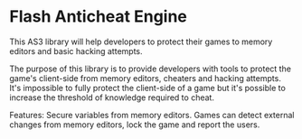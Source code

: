 # Flash Anticheat Engine

This AS3 library will help developers to protect their games to memory editors and basic hacking attempts.

The purpose of this library is to provide developers with tools to protect the game's client-side from memory editors, cheaters and hacking attempts.
It's impossible to fully protect the client-side of a game but it's possible to increase the threshold of knowledge required to cheat.

Features:
Secure variables from memory editors.
Games can detect external changes from memory editors, lock the game and report the users.

